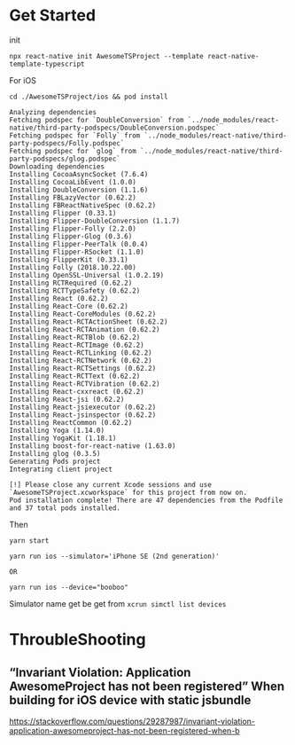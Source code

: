 # Get Started

init

```
npx react-native init AwesomeTSProject --template react-native-template-typescript
```

For iOS
```
cd ./AwesomeTSProject/ios && pod install

Analyzing dependencies
Fetching podspec for `DoubleConversion` from `../node_modules/react-native/third-party-podspecs/DoubleConversion.podspec`
Fetching podspec for `Folly` from `../node_modules/react-native/third-party-podspecs/Folly.podspec`
Fetching podspec for `glog` from `../node_modules/react-native/third-party-podspecs/glog.podspec`
Downloading dependencies
Installing CocoaAsyncSocket (7.6.4)
Installing CocoaLibEvent (1.0.0)
Installing DoubleConversion (1.1.6)
Installing FBLazyVector (0.62.2)
Installing FBReactNativeSpec (0.62.2)
Installing Flipper (0.33.1)
Installing Flipper-DoubleConversion (1.1.7)
Installing Flipper-Folly (2.2.0)
Installing Flipper-Glog (0.3.6)
Installing Flipper-PeerTalk (0.0.4)
Installing Flipper-RSocket (1.1.0)
Installing FlipperKit (0.33.1)
Installing Folly (2018.10.22.00)
Installing OpenSSL-Universal (1.0.2.19)
Installing RCTRequired (0.62.2)
Installing RCTTypeSafety (0.62.2)
Installing React (0.62.2)
Installing React-Core (0.62.2)
Installing React-CoreModules (0.62.2)
Installing React-RCTActionSheet (0.62.2)
Installing React-RCTAnimation (0.62.2)
Installing React-RCTBlob (0.62.2)
Installing React-RCTImage (0.62.2)
Installing React-RCTLinking (0.62.2)
Installing React-RCTNetwork (0.62.2)
Installing React-RCTSettings (0.62.2)
Installing React-RCTText (0.62.2)
Installing React-RCTVibration (0.62.2)
Installing React-cxxreact (0.62.2)
Installing React-jsi (0.62.2)
Installing React-jsiexecutor (0.62.2)
Installing React-jsinspector (0.62.2)
Installing ReactCommon (0.62.2)
Installing Yoga (1.14.0)
Installing YogaKit (1.18.1)
Installing boost-for-react-native (1.63.0)
Installing glog (0.3.5)
Generating Pods project
Integrating client project

[!] Please close any current Xcode sessions and use `AwesomeTSProject.xcworkspace` for this project from now on.
Pod installation complete! There are 47 dependencies from the Podfile and 37 total pods installed.
```

Then

```
yarn start

yarn run ios --simulator='iPhone SE (2nd generation)'

OR

yarn run ios --device="booboo"
```

Simulator name get be get from `xcrun simctl list devices`



# ThroubleShooting

## “Invariant Violation: Application AwesomeProject has not been registered” When building for iOS device with static jsbundle

https://stackoverflow.com/questions/29287987/invariant-violation-application-awesomeproject-has-not-been-registered-when-b